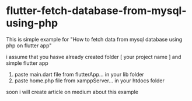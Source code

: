 # flutter-fetch-database-from-mysql-using-php
This is simple example for "How to fetch data from mysql database using php on flutter app"

i assume that you hasve already created folder [ your project name ] and simple flutter app

1. paste main.dart file from flutterApp... in your lib folder
2. paste home.php file from xamppServer... in your htdocs folder 

soon i will create article on medium about this example
